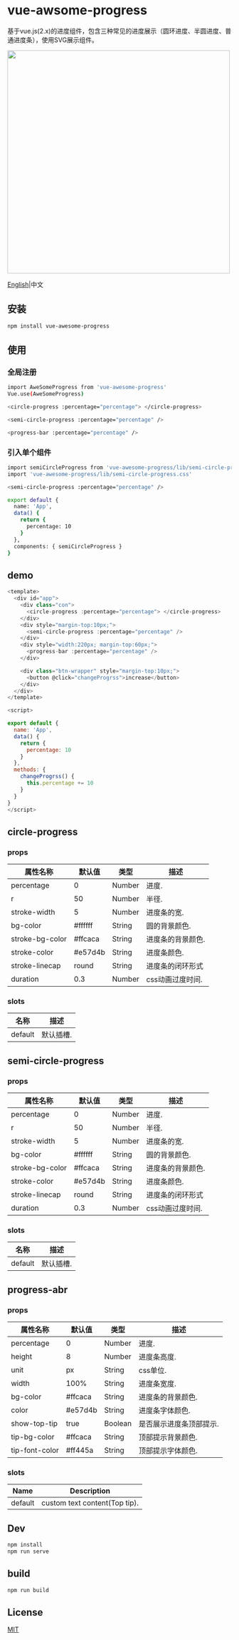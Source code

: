# vue-awsome-progress
基于vue.js(2.x)的进度组件，包含三种常见的进度展示（圆环进度、半圆进度、普通进度条），使用SVG展示组件。

<a href="#">
<img width="500" src="https://s1.ax1x.com/2020/09/13/w018bR.png" />
</a>

 [English](./README.md)|中文
## 安装
```bash
npm install vue-awesome-progress
```

## 使用
### 全局注册
```bash
import AweSomeProgress from 'vue-awesome-progress'
Vue.use(AweSomeProgress)

<circle-progress :percentage="percentage"> </circle-progress>

<semi-circle-progress :percentage="percentage" />

<progress-bar :percentage="percentage" />

```
### 引入单个组件
```bash
import semiCircleProgress from 'vue-awesome-progress/lib/semi-circle-progress.umd.min.js'
import 'vue-awesome-progress/lib/semi-circle-progress.css'

<semi-circle-progress :percentage="percentage" />

export default {
  name: 'App',
  data() {
    return {
      percentage: 10
    }
  },
  components: { semiCircleProgress }
}

```
## demo
```js
<template>
  <div id="app">
    <div class="con">
      <circle-progress :percentage="percentage"> </circle-progress>
    </div>
    <div style="margin-top:10px;">
      <semi-circle-progress :percentage="percentage" />
    </div>
    <div style="width:220px; margin-top:60px;">
      <progress-bar :percentage="percentage" />
    </div>

    <div class="btn-wrapper" style="margin-top:10px;">
      <button @click="changeProgrss">increase</button>
    </div>
  </div>
</template>

<script>

export default {
  name: 'App',
  data() {
    return {
      percentage: 10
    }
  },
  methods: {
    changeProgrss() {
      this.percentage += 10
    }
  }
}
</script>

```
## circle-progress
### props
|  属性名称   | 默认值  |  类型  |  描述  |
|  ----  | ----  | ----  | ----  |
| percentage  | 0 | Number | 进度. |
| r  | 50 | Number | 半径. |
| stroke-width  | 5 | Number | 进度条的宽. |
| bg-color  | #ffffff | String | 圆的背景颜色.|
| stroke-bg-color  | #ffcaca | String | 进度条的背景颜色. |
| stroke-color  | #e57d4b | String | 进度条颜色. |
| stroke-linecap  | round | String | 进度条的闭环形式 |
| duration  | 0.3 | Number | css动画过度时间. |

### slots
|  名称   | 描述  |
|  ----  | ----  |
| default  | 默认插槽. |

## semi-circle-progress
### props
|  属性名称   | 默认值  |  类型  |  描述  |
|  ----  | ----  | ----  | ----  |
| percentage  | 0 | Number | 进度. |
| r  | 50 | Number | 半径. |
| stroke-width  | 5 | Number | 进度条的宽. |
| bg-color  | #ffffff | String | 圆的背景颜色.|
| stroke-bg-color  | #ffcaca | String | 进度条的背景颜色. |
| stroke-color  | #e57d4b | String | 进度条颜色. |
| stroke-linecap  | round | String | 进度条的闭环形式 |
| duration  | 0.3 | Number | css动画过度时间. |

### slots
|  名称   | 描述  |
|  ----  | ----  |
| default  | 默认插槽. |

## progress-abr
### props
|  属性名称   | 默认值  |  类型  |  描述  |
|  ----  | ----  | ----  | ----  |
| percentage  | 0 | Number | 进度. |
| height  | 8 | Number | 进度条高度. |
| unit  | px | String | css单位. |
| width  | 100% | String | 进度条宽度.|
| bg-color  | #ffcaca | String  | 进度条的背景颜色. |
| color  | #e57d4b | String | 进度条字体颜色. |
| show-top-tip  | true | Boolean |  是否展示进度条顶部提示. |
| tip-bg-color  | #ffcaca | String | 顶部提示背景颜色. |
| tip-font-color  | #ff445a | String | 顶部提示字体颜色. |

### slots
|  Name   | Description  |
|  ----  | ----  |
| default  | custom text content(Top tip). |

## Dev
```bash
npm install
npm run serve
```
## build
```bash
npm run build
```
## License
[MIT](./LICENSE)



